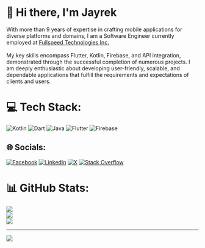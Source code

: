 # 💫 Hi there, I'm Jayrek

With more than 9 years of expertise in crafting mobile applications for diverse platforms and domains, I am a Software Engineer currently employed at [Fullspeed Technologies Inc.](https://www.fullspeedtechnologies.com/) <br><br>
My key skills encompass Flutter, Kotlin, Firebase, and API integration, demonstrated through the successful completion of numerous projects. I am deeply enthusiastic about developing user-friendly, scalable, and dependable applications that fulfill the requirements and expectations of clients and users.<br>

# 💻 Tech Stack:
![Kotlin](https://img.shields.io/badge/kotlin-%237F52FF.svg?style=for-the-badge&logo=kotlin&logoColor=white) ![Dart](https://img.shields.io/badge/dart-%230175C2.svg?style=for-the-badge&logo=dart&logoColor=white) ![Java](https://img.shields.io/badge/java-%23ED8B00.svg?style=for-the-badge&logo=openjdk&logoColor=white) ![Flutter](https://img.shields.io/badge/Flutter-%2302569B.svg?style=for-the-badge&logo=Flutter&logoColor=white) ![Firebase](https://img.shields.io/badge/Firebase-039BE5?style=for-the-badge&logo=Firebase&logoColor=white) 

## 🌐 Socials:
[![Facebook](https://img.shields.io/badge/Facebook-%231877F2.svg?logo=Facebook&logoColor=white)](https://facebook.com/jayrek) [![LinkedIn](https://img.shields.io/badge/LinkedIn-%230077B5.svg?logo=linkedin&logoColor=white)](https://linkedin.com/in/jayrek-tabasa) [![X](https://img.shields.io/badge/X-black.svg?logo=X&logoColor=white)](https://x.com/jrektabasa) [![Stack Overflow](https://img.shields.io/badge/-Stackoverflow-FE7A16?logo=stack-overflow&logoColor=white)](https://stackoverflow.com/users/jayrek) 

# 📊 GitHub Stats:
![](https://github-readme-stats.vercel.app/api?username=Jayrek&theme=dark&hide_border=false&include_all_commits=true&count_private=true)<br/>
![](https://github-readme-streak-stats.herokuapp.com/?user=Jayrek&theme=dark&hide_border=false)<br/>
![](https://github-readme-stats.vercel.app/api/top-langs/?username=Jayrek&theme=dark&hide_border=false&include_all_commits=true&count_private=true&layout=compact)

---
[![](https://visitcount.itsvg.in/api?id=Jayrek&icon=0&color=0)](https://visitcount.itsvg.in)

<!-- Proudly created with GPRM ( https://gprm.itsvg.in ) -->
